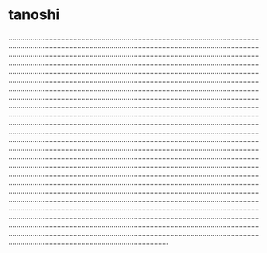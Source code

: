 # tanoshi
...............................................................................................................................................................................................................................................................................................................................................................................................................................................................................................................................................................................................................................................................................................................................................................................................................................................................................................................................................................................................................................................................................................................................................................................................................................................................................................................................................................................................................................................................................................................................................................................................................................................................................................................................................................................................................................................................................................................................................................................................................................................................................................................................................................................................................................................................................................................................................................................................................................................................................................................................................................................................................................................................................................................................................................................................................................................................................................................................................................................................................................................................................................................................................................................